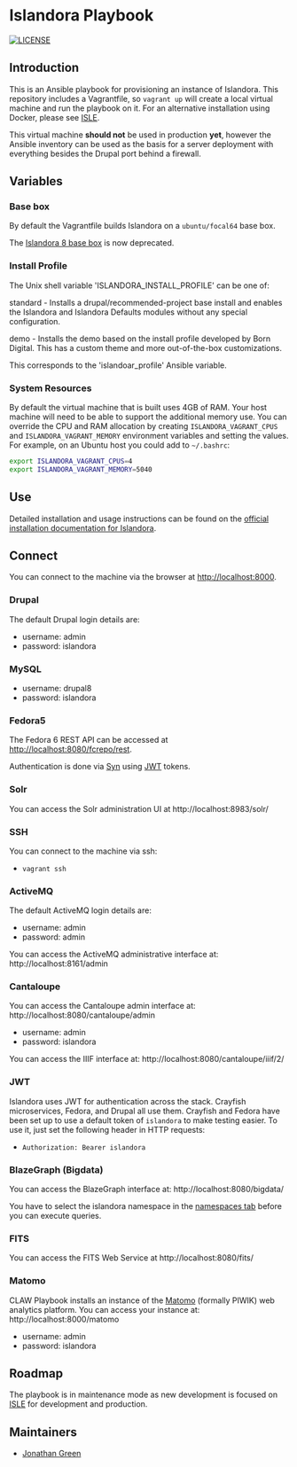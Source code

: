 # Islandora Playbook
[![LICENSE](https://img.shields.io/badge/license-MIT-blue.svg?style=flat-square)](./LICENSE)

## Introduction

This is an Ansible playbook for provisioning an instance of Islandora. This repository includes a Vagrantfile, so `vagrant up` will create a local virtual machine and run the playbook on it. For an alternative installation using Docker, please see [ISLE](https://islandora.github.io/documentation/installation/docker-compose/).

This virtual machine **should not** be used in production **yet**, however the Ansible inventory can be used as the basis for a server deployment with everything besides the Drupal port behind a firewall.

## Variables

### Base box

By default the Vagrantfile builds Islandora on a `ubuntu/focal64` base box.   

The [Islandora 8 base box](https://app.vagrantup.com/islandora/boxes/8) is now deprecated.

### Install Profile

The Unix shell variable 'ISLANDORA_INSTALL_PROFILE' can be one of:

standard - Installs a drupal/recommended-project base install and enables the Islandora and Islandora Defaults modules without any special configuration.

demo - Installs the demo based on the install profile developed by Born Digital. This has a custom theme and more out-of-the-box customizations.

This corresponds to the 'islandoar_profile' Ansible variable.

### System Resources

By default the virtual machine that is built uses 4GB of RAM. Your host machine will need to be able to support the additional memory use. You can override the CPU and RAM allocation by creating `ISLANDORA_VAGRANT_CPUS` and `ISLANDORA_VAGRANT_MEMORY` environment variables and setting the values. For example, on an Ubuntu host you could add to `~/.bashrc`:

```bash
export ISLANDORA_VAGRANT_CPUS=4
export ISLANDORA_VAGRANT_MEMORY=5040
```

## Use

Detailed installation and usage instructions can be found on the [official installation documentation for Islandora](https://islandora.github.io/documentation/installation/playbook/).

## Connect

You can connect to the machine via the browser at [http://localhost:8000](http://localhost:8000).

### Drupal

The default Drupal login details are:
  
  * username: admin
  * password: islandora

### MySQL
  
  * username: drupal8
  * password: islandora

### Fedora5

The Fedora 6 REST API can be accessed at [http://localhost:8080/fcrepo/rest](http://localhost:8080/fcrepo/rest). 

Authentication is done via [Syn](https://github.com/Islandora-CLAW/Syn) using [JWT](https://jwt.io) tokens.

### Solr

You can access the Solr administration UI at http://localhost:8983/solr/

### SSH

You can connect to the machine via ssh:

  * `vagrant ssh`
  
### ActiveMQ

The default ActiveMQ login details are:
  
  * username: admin
  * password: admin

You can access the ActiveMQ administrative interface at: http://localhost:8161/admin

### Cantaloupe

You can access the Cantaloupe admin interface at: http://localhost:8080/cantaloupe/admin

  * username: admin
  * password: islandora
  
You can access the IIIF interface at: http://localhost:8080/cantaloupe/iiif/2/

### JWT

Islandora uses JWT for authentication across the stack. Crayfish microservices, Fedora, and Drupal all use them.
Crayfish and Fedora have been set up to use a default token of `islandora` to make testing easier. To use it, just set
the following header in HTTP requests:

  * `Authorization: Bearer islandora`
  
### BlazeGraph (Bigdata)

You can access the BlazeGraph interface at: http://localhost:8080/bigdata/

You have to select the islandora namespace in the [namespaces tab](http://localhost:8080/bigdata/#namespaces) before you can execute queries.

### FITS

You can access the FITS Web Service at http://localhost:8080/fits/  

### Matomo

CLAW Playbook installs an instance of the [Matomo](https://matomo.org/) (formally PIWIK) web analytics platform. You can access your instance at: http://localhost:8000/matomo

  * username: admin
  * password: islandora
 
## Roadmap

The playbook is in maintenance mode as new development is focused on [ISLE](https://islandora.github.io/documentation/installation/docker-compose/) for development and production.
 
## Maintainers

* [Jonathan Green](https://github.com/jonathangreen)
